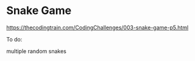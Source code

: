 # Snake Game

https://thecodingtrain.com/CodingChallenges/003-snake-game-p5.html

To do:  

multiple random snakes

<!-- ES6 Snake Game by Bjorn Van Acker (Source Code)

Snake in JavaScript by bjorvack (Source Code)

Snake vs Blocks Game by Makarand Subhash Lahane

Snake Game by Bruce Chen (Source Code) -->

